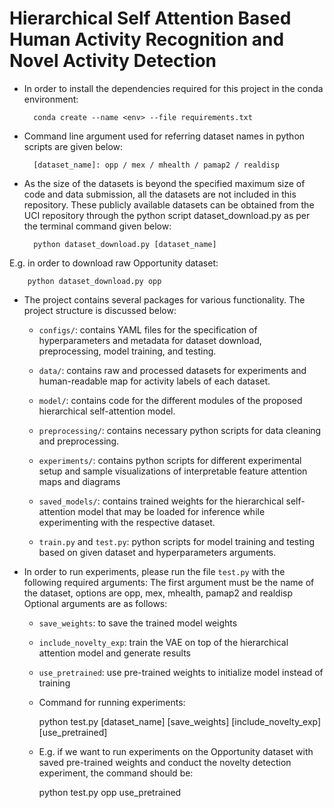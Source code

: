 # Hierarchical Self Attention Based Human Activity Recognition and Novel Activity Detection


* In order to install the dependencies required for this project in the conda environment:

		conda create --name <env> --file requirements.txt

* Command line argument used for referring dataset names in python scripts are given below:

		[dataset_name]: opp / mex / mhealth / pamap2 / realdisp

* As the size of the datasets is beyond the specified maximum size of code and data submission, all the datasets are not included in this repository. These publicly available datasets can be obtained from the UCI repository through the python script dataset_download.py as per the terminal command given below:

		python dataset_download.py [dataset_name]

E.g. in order to download raw Opportunity dataset:

		python dataset_download.py opp

* The project contains several packages for various functionality. The project structure is discussed below:
	- `configs/`: contains YAML files for the specification of hyperparameters and metadata for dataset download, preprocessing, model training, and testing.

    - `data/`: contains raw and processed datasets for experiments and human-readable map for activity labels of each dataset.

    - `model/`: contains code for the different modules of the proposed hierarchical self-attention model.

    - `preprocessing/`: contains necessary python scripts for data cleaning and preprocessing.

    - `experiments/`: contains python scripts for different experimental setup and sample visualizations of interpretable feature attention maps and diagrams

    - `saved_models/`: contains trained weights for the hierarchical self-attention model that may be loaded for inference while experimenting with the respective dataset. 

    - `train.py` and `test.py`: python scripts for model training and testing based on given dataset and hyperparameters arguments.

* In order to run experiments, please run the file `test.py` with the following required arguments:
The first argument must be the name of the dataset, options are opp, mex, mhealth, pamap2 and realdisp
Optional arguments are as follows:
    - `save_weights`: to save the trained model weights
    - `include_novelty_exp`: train the VAE on top of the hierarchical attention model and generate results
    - `use_pretrained`: use pre-trained weights to initialize model instead of training
    - Command for running experiments:
    		
		python test.py [dataset_name] [save_weights] [include_novelty_exp] [use_pretrained]
	
	- E.g. if we want to run experiments on the Opportunity dataset with saved pre-trained weights and conduct the novelty detection experiment, the command should be:
	
		python test.py opp use_pretrained




